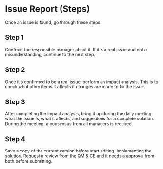 <h1>Issue Report (Steps)</h1>
Once an issue is found, go through these steps.

<h2>Step 1</h2>
Confront the responsible manager about it. If it's a real issue and not a misunderstanding, continue to the next step.

<h2>Step 2</h2>
Once it's confirmed to be a real issue, perform an impact analysis. This is to check what other items it affects if changes are made to fix the issue.

<h2>Step 3</h2>
After completing the impact analysis, bring it up during the daily meeting: what the issue is, what it affects, and suggestions for a complete solution. During the meeting, a consensus from all managers is required.

<h2>Step 4</h2>
Save a copy of the current version before start editing. Implementing the solution. Request a review from the QM & CE and it needs a approval from both before submitting.
